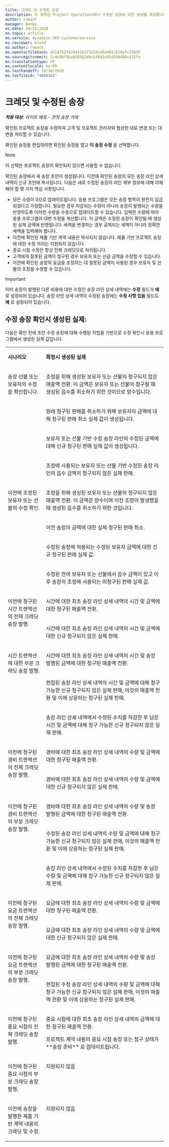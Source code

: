 ```yaml
---
title: 크레딧 및 수정된 송장
description: 이 항목은 Project Operations에서 수정된 송장에 대한 정보를 제공합니다.
author: rumant
manager: Annbe
ms.date: 10/15/2020
ms.topic: article
ms.service: dynamics-365-customerservice
ms.reviewer: kfend
ms.author: rumant
ms.openlocfilehash: d2187627439d42b37222dce0a491c62dafc358d5
ms.sourcegitcommit: 5c4c9bf3ba018562d6cb3443c01d550489c415fa
ms.translationtype: HT
ms.contentlocale: ko-KR
ms.lasthandoff: 10/16/2020
ms.locfileid: "4080163"
---
```

# <a name="credits-and-corrected-invoices"></a>크레딧 및 수정된 송장

_**적용 대상:** 라이트 배포 - 견적 송장 거래_

확인된 프로젝트 송장을 수정하여 고객 및 프로젝트 관리자와 협상한 대로 변경 또는 대변을 처리할 수 있습니다.

확인된 송장을 편집하려면 확인된 송장을 열고 **이 송장 수정** 을 선택합니다. 

> [!NOTE]
> 이 선택은 프로젝트 송장이 확인되지 않으면 사용할 수 없습니다.

확인된 송장에서 새 송장 초안이 생성됩니다. 이전에 확인된 송장의 모든 송장 라인 상세 내역이 신규 초안에 복사됩니다. 다음은 새로 수정된 송장의 라인 세부 정보에 대해 이해해야 할 몇 가지 핵심 사항입니다.

- 모든 수량이 0으로 업데이트됩니다. 응용 프로그램은 모든 송장 항목이 완전히 입금되었다고 가정합니다. 필요한 경우 차감되는 수량이 아니라 송장이 발행되는 수량을 반영하도록 이러한 수량을 수동으로 업데이트할 수 있습니다. 입력한 수량에 따라 응용 프로그램이 대변 수량을 계산합니다. 이 금액은 수정된 송장이 확인될 때 생성된 실제 금액에 반영됩니다. 세액을 변경하는 경우 공제되는 세액이 아니라 정확한 세액을 입력해야 합니다.
- 이전에 확인된 제품 기반 계약 내용은 복사되지 않습니다. 제품 기반 프로젝트 송장에 대한 수정 처리는 지원되지 않습니다.
- 중요 시점 수정은 항상 전체 크레딧으로 처리됩니다.
- 고객에게 잘못된 금액이 청구된 경우 보유자 또는 선급 금액을 수정할 수 있습니다.
- 이전에 확인된 송장의 요금을 조정하는 데 잘못된 금액이 사용된 경우 보유자 및 선불의 조정을 수정할 수 있습니다.

> [!IMPORTANT]
> 이미 송장이 발행된 다른 비용에 대한 수정인 송장 라인 상세 내역에는 **수정** 필드가 **예** 로 설정되어 있습니다. 송장 라인 상세 내역이 수정된 송장에는 **수정 사항 있음** 필드도 **예** 로 설정되어 있습니다.

## <a name="actuals-created-on-confirmation-of-a-corrective-invoice"></a>수정 송장 확인시 생성된 실제:

다음은 확인 전에 초안 수정 송장에 대해 수행된 작업을 기반으로 수정 확인시 응용 프로그램에서 생성한 실제 값입니다.

<table border="0" cellspacing="0" cellpadding="0">
    <tbody>
        <tr>
            <td width="216" valign="top">
                <p>
                    <strong>시나리오</strong>
                </p>
            </td>
            <td width="808" valign="top">
                <p>
                    <strong>확정시 생성된 실제</strong>
                </p>
            </td>
        </tr>
        <tr>
            <td width="216" rowspan="4" valign="top">
                <p>
송장 선불 또는 보유자의 수정을 확인합니다.<strong></strong>
                </p>
            </td>
            <td width="408" valign="top">
                <p>
조정을 위해 생성된 보유자 또는 선불의 청구되지 않은 매출액 전환. 이 금액은 보유자 또는 선불이 청구될 때 생성된 음수를 취소하기 위한 것이므로 양수입니다.
                </p>
            </td>
        </tr>
        <tr>
            <td width="408" valign="top">
                <p>
원래 청구된 판매를 취소하기 위해 보유자의 금액에 대해 청구된 판매 취소 실제 값이 생성됩니다.
                </p>
            </td>
        </tr>
        <tr>
            <td width="408" valign="top">
                <p>
보유자 또는 선불 기반 수정 송장 라인의 수정된 금액에 대해 신규 청구된 판매 실제 값이 생성됩니다.
                </p>
            </td>
        </tr>
        <tr>
            <td width="408" valign="top">
                <p>
조정에 사용되는 보유자 또는 선불 기반 수정된 송장 라인의 음수 금액의 청구되지 않은 실제 판매.
                </p>
            </td>
        </tr>
        <tr>
            <td width="216" rowspan="4" valign="top">
                <p>
이전에 조정된 보유자 또는 선불의 수정 확인.
                </p>
            </td>
            <td width="408" valign="top">
                <p>
조정을 위해 생성된 보유자 또는 선불의 청구되지 않은 매출액 전환. 이 금액은 양수이며 이전 조정이 발생했을 때 생성된 음수를 취소하기 위한 것입니다.
                </p>
            </td>
        </tr>
        <tr>
            <td width="408" valign="top">
                <p>
이전 송장의 금액에 대한 실제 청구된 판매 취소.
                </p>
            </td>
        </tr>
        <tr>
            <td width="408" valign="top">
                <p>
수정된 송장에 적용되는 수정된 보유자 금액에 대한 신규 청구된 판매 실제 값.
                </p>
            </td>
        </tr>
        <tr>
            <td width="408" valign="top">
                <p>
수정된 잔여 보유자 또는 선불에서 음수 금액이 있고 이후 송장의 조정에 사용되는 미청구된 판매 실제 값.
                </p>
            </td>
        </tr>
        <tr>
            <td width="216" rowspan="2" valign="top">
                <p>
이전에 청구된 시간 트랜잭션의 전체 크레딧 송장 발행.
                </p>
            </td>
            <td width="408" valign="top">
                <p>
시간에 대한 최초 송장 라인 상세 내역의 시간 및 금액에 대한 청구된 매출액 전환.
                </p>
            </td>
        </tr>
        <tr>
            <td width="408" valign="top">
                <p>
시간에 대한 최초 송장 라인 상세 내역의 시간 및 금액에 대한 신규 청구되지 않은 실제 판매.
                </p>
            </td>
        </tr>
        <tr>
            <td width="216" rowspan="3" valign="top">
                <p>
시간 트랜잭션에 대한 부분 크레딧 송장 발행.
                </p>
            </td>
            <td width="408" valign="top">
                <p>
시간에 대한 최초 송장 라인 상세 내역의 시간 및 송장 발행된 금액에 대한 청구된 매출액 전환.
                </p>
            </td>
        </tr>
        <tr>
            <td width="408" valign="top">
                <p>
편집된 송장 라인 상세 내역의 시간 및 금액에 대해 청구 가능한 신규 청구되지 않은 실제 판매, 이것의 매출액 전환 및 이에 상응하는 청구된 실제 판매.
                </p>
            </td>
        </tr>
        <tr>
            <td width="408" valign="top">
                <p>
송장 라인 상세 내역에서 수정된 수치를 차감한 후 남은 시간 및 금액에 대해 청구 가능한 신규 청구되지 않은 실제 판매.
                </p>
            </td>
        </tr>
        <tr>
            <td width="216" rowspan="2" valign="top">
                <p>
이전에 청구된 경비 트랜잭션의 전체 크레딧 송장 발행.
                </p>
            </td>
            <td width="408" valign="top">
                <p>
경비에 대한 최초 송장 라인 상세 내역의 수량 및 금액에 대한 청구된 매출액 전환.
                </p>
            </td>
        </tr>
        <tr>
            <td width="408" valign="top">
                <p>
경비에 대한 최초 송장 라인 상세 내역의 수량 및 금액에 대한 신규 청구되지 않은 실제 판매.
                </p>
            </td>
        </tr>
        <tr>
            <td width="216" rowspan="3" valign="top">
                <p>
이전에 청구된 경비 트랜잭션의 부분 크레딧 송장 발행.
                </p>
            </td>
            <td width="408" valign="top">
                <p>
경비에 대한 최초 송장 라인 상세 내역의 수량 및 송장 발행된 금액에 대한 청구된 매출액 전환.
                </p>
            </td>
        </tr>
        <tr>
            <td width="408" valign="top">
                <p>
수정된 송장 라인 상세 내역의 수량 및 금액에 대해 청구 가능한 신규 청구되지 않은 실제 판매, 이것의 매출액 전환 및 이에 상응하는 청구된 실제 판매.
                </p>
            </td>
        </tr>
        <tr>
            <td width="408" valign="top">
                <p>
송장 라인 상세 내역에서 수정된 수치를 차감한 후 남은 수량 및 금액에 대해 청구 가능한 신규 청구되지 않은 실제 판매.
                </p>
            </td>
        </tr>
        <tr>
            <td width="216" rowspan="2" valign="top">
                <p>
이전에 청구된 요금 트랜잭션의 전체 크레딧 송장 발행.
                </p>
            </td>
            <td width="408" valign="top">
                <p>
요금에 대한 최초 송장 라인 상세 내역의 수량 및 금액에 대한 청구된 매출액 전환.
                </p>
            </td>
        </tr>
        <tr>
            <td width="408" valign="top">
                <p>
요금에 대한 최초 송장 라인 상세 내역의 수량 및 금액에 대한 신규 청구되지 않은 실제 판매.
                </p>
            </td>
        </tr>
        <tr>
            <td width="216" rowspan="2" valign="top">
                <p>
이전에 청구된 요금 트랜잭션의 부분 크레딧 송장 발행.
                </p>
            </td>
            <td width="408" valign="top">
                <p>
요금에 대한 최초 송장 라인 상세 내역의 수량 및 송장 발행된 금액에 대한 청구된 매출액 전환.
                </p>
            </td>
        </tr>
        <tr>
            <td width="408" valign="top">
                <p>
편집된 수정 송장 라인 상세 내역의 수량 및 금액에 대해 청구 가능한 신규 청구되지 않은 실제 판매, 이것의 매출액 전환 및 이에 상응하는 청구된 실제 판매.
                </p>
            </td>
        </tr>
        <tr>
            <td width="216" valign="top">
                <p>
이전에 청구된 중요 시점의 전체 크레딧 송장 발행.
                </p>
            </td>
            <td width="408" valign="top">
                <p>
중요 시점에 대한 최초 송장 라인 상세 내역의 금액에 대한 청구된 매출액 전환.
                </p>
                <p>
프로젝트 계약 내용의 중요 시점 송장 또는 청구 상태가 **송장 준비** 로 업데이트됩니다.
                </p>
            </td>
        </tr>
        <tr>
            <td width="216" valign="top">
                <p>
이전에 청구된 중요 시점의 부분 크레딧 송장 발행.
                </p>
            </td>
            <td width="408" valign="top">
                <p>
지원되지 않음 </p>
            </td>
        </tr>
        <tr>
            <td width="216" valign="top">
                <p>
이전에 송장을 발행한 제품 기반 계약 내용의 크레딧 및 수정.
                </p>
            </td>
            <td width="408" valign="top">
                <p>
지원되지 않음 </p>
            </td>
        </tr>
    </tbody>
</table>

